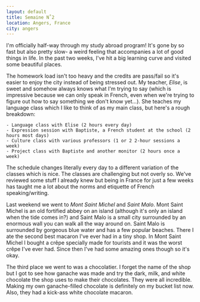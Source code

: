 ```yaml
---
layout: default
title: Semaine N˚2
location: Angers, France
city: angers
---
```


I'm officially half-way through my study abroad program! It's gone by so fast but also pretty slow- a weird feeling that accompanies a lot of good things in life. In the past two weeks, I've hit a big learning curve and visited some beautiful places. 

The homework load isn't too heavy and the credits are pass/fail so it's easier to enjoy the city instead of being stressed out. My teacher, _Elise_, is sweet and somehow always knows what I'm trying to say (which is impressive because we can only speak in French, even when we're trying to figure out how to say something we don't know yet...). She teaches my language class which I like to think of as my main class, but here's a rough breakdown:

    - Language class with Elise (2 hours every day)
    - Expression session with Baptiste, a French student at the school (2 hours most days) 
    - Culture class with various professors (1 or 2 2-hour sessions a week)
    - Project class with Baptiste and another monitor (2 hours once a week)

The schedule changes literally every day to a different variation of the classes which is nice. The classes are challenging but not overly so. We've reviewed some stuff I already knew but being in France for just a few weeks has taught me a lot about the norms and etiquette of French speaking/writing.

Last weekend we went to _Mont Saint Michel_ and _Saint Malo_. Mont Saint Michel is an old fortified abbey on an island (although it's only an island when the tide comes in?) and Saint Malo is a small city surrounded by an enormous wall you can walk all the way around on. Saint Malo is surrounded by gorgeous blue water and has a few popular beaches. There I ate the second best macaron I've ever had in a tiny shop. In Mont Saint Michel I bought a crêpe specially made for tourists and it was the worst crêpe I've ever had. Since then I've had some amazing ones though so it's okay.

The third place we went to was a chocolatier. I forget the name of the shop but I got to see how ganache was made and try the dark, milk, and white chocolate the shop uses to make their chocolates. They were all incredible. Making my own ganache-filled chocolate is definitely on my bucket list now. Also, they had a kick-ass white chocolate macaron.
